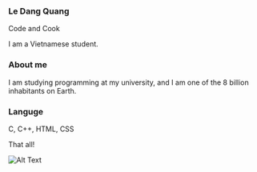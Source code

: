 ### Le Dang Quang
Code and Cook

I am a Vietnamese student.


### About me
I am studying programming at my university, and I am one of the 8 billion inhabitants on Earth.

### Languge
C, C++, HTML, CSS

That all!



![Alt Text](https://media.giphy.com/media/AYKv7lXcZSJig/giphy.gif)


